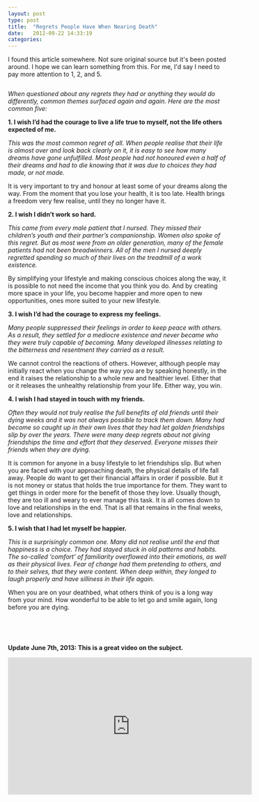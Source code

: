 ```yaml
---
layout: post
type: post
title:  "Regrets People Have When Nearing Death"
date:   2012-09-22 14:33:19
categories: 
---
```


I found this article somewhere. Not sure original source but it's been posted around. I hope we can learn something from this. For me, I'd say I need to pay more attention to 1, 2, and 5.

<center><img src="{{site.url}}/assets/posts/BEACH.jpg" alt="" title="BEACH" ></center>

<em>When questioned about any regrets they had or anything they would do differently, common themes surfaced again and again. Here are the most common five:</em>

<strong>1. I wish I’d had the courage to live a life true to myself, not the life others expected of me.</strong>

<em>This was the most common regret of all. When people realise that their life is almost over and look back clearly on it, it is easy to see how many dreams have gone unfulfilled. Most people had not honoured even a half of their dreams and had to die knowing that it was due to choices they had made, or not made.</em>

It is very important to try and honour at least some of your dreams along the way. From the moment that you lose your health, it is too late. Health brings a freedom very few realise, until they no longer have it.

<strong>2. I wish I didn’t work so hard. </strong>

<em>This came from every male patient that I nursed. They missed their children’s youth and their partner’s companionship. Women also spoke of this regret. But as most were from an older generation, many of the female patients had not been breadwinners. All of the men I nursed deeply regretted spending so much of their lives on the treadmill of a work existence.</em>

By simplifying your lifestyle and making conscious choices along the way, it is possible to not need the income that you think you do. And by creating more space in your life, you become happier and more open to new opportunities, ones more suited to your new lifestyle.

<strong>3. I wish I’d had the courage to express my feelings.</strong>

<em>Many people suppressed their feelings in order to keep peace with others. As a result, they settled for a mediocre existence and never became who they were truly capable of becoming. Many developed illnesses relating to the bitterness and resentment they carried as a result.</em>

We cannot control the reactions of others. However, although people may initially react when you change the way you are by speaking honestly, in the end it raises the relationship to a whole new and healthier level. Either that or it releases the unhealthy relationship from your life. Either way, you win.

<strong>4. I wish I had stayed in touch with my friends. </strong>

<em>Often they would not truly realise the full benefits of old friends until their dying weeks and it was not always possible to track them down. Many had become so caught up in their own lives that they had let golden friendships slip by over the years. There were many deep regrets about not giving friendships the time and effort that they deserved. Everyone misses their friends when they are dying.</em>

It is common for anyone in a busy lifestyle to let friendships slip. But when you are faced with your approaching death, the physical details of life fall away. People do want to get their financial affairs in order if possible. But it is not money or status that holds the true importance for them. They want to get things in order more for the benefit of those they love. Usually though, they are too ill and weary to ever manage this task. It is all comes down to love and relationships in the end. That is all that remains in the final weeks, love and relationships.

<strong>5. I wish that I had let myself be happier. </strong>

<em>This is a surprisingly common one. Many did not realise until the end that happiness is a choice. They had stayed stuck in old patterns and habits. The so-called ‘comfort’ of familiarity overflowed into their emotions, as well as their physical lives. Fear of change had them pretending to others, and to their selves, that they were content. When deep within, they longed to laugh properly and have silliness in their life again.</em>

When you are on your deathbed, what others think of you is a long way from your mind. How wonderful to be able to let go and smile again, long before you are dying.

&nbsp;

&nbsp;

<strong>Update June 7th, 2013: This is a great video on the subject.
</strong>
<iframe src="http://embed.ted.com/talks/jane_mcgonigal_the_game_that_can_give_you_10_extra_years_of_life.html" width="560" height="315" frameborder="0" scrolling="no" webkitAllowFullScreen mozallowfullscreen allowFullScreen></iframe>